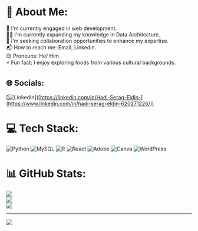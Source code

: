 # 💫 About Me:
🔭 I'm currently engaged in web development.<br>👨‍💻 I'm currently expanding my knowledge in Data Architecture.<br>🌱 I'm seeking collaboration opportunities to enhance my expertise.<br>📬 How to reach me: Email, Linkedin.<br>😊 Pronouns: He/ Him<br>⚡️ Fun fact: I enjoy exploring foods from various cultural backgrounds.


## 🌐 Socials:
[![LinkedIn](https://img.shields.io/badge/LinkedIn-%230077B5.svg?logo=linkedin&logoColor=white)]([https://linkedin.com/in/Hadi-Serag-Eldin-](https://www.linkedin.com/in/hadi-serag-eldin-620271226/]) 

# 💻 Tech Stack:
![Python](https://img.shields.io/badge/python-3670A0?style=flat&logo=python&logoColor=ffdd54) ![MySQL](https://img.shields.io/badge/mysql-%2300000f.svg?style=flat&logo=mysql&logoColor=white) ![R](https://img.shields.io/badge/r-%23276DC3.svg?style=flat&logo=r&logoColor=white) ![React](https://img.shields.io/badge/react-%2320232a.svg?style=flat&logo=react&logoColor=%2361DAFB) ![Adobe](https://img.shields.io/badge/adobe-%23FF0000.svg?style=flat&logo=adobe&logoColor=white) ![Canva](https://img.shields.io/badge/Canva-%2300C4CC.svg?style=flat&logo=Canva&logoColor=white) ![WordPress](https://img.shields.io/badge/WordPress-%23117AC9.svg?style=flat&logo=WordPress&logoColor=white)
# 📊 GitHub Stats:
![](https://github-readme-stats.vercel.app/api?username=Hadiserag&theme=radical&hide_border=false&include_all_commits=false&count_private=false)<br/>
![](https://github-readme-streak-stats.herokuapp.com/?user=Hadiserag&theme=radical&hide_border=false)<br/>
![](https://github-readme-stats.vercel.app/api/top-langs/?username=Hadiserag&theme=radical&hide_border=false&include_all_commits=false&count_private=false&layout=compact)

---
[![](https://visitcount.itsvg.in/api?id=Hadiserag&icon=0&color=0)](https://visitcount.itsvg.in)
